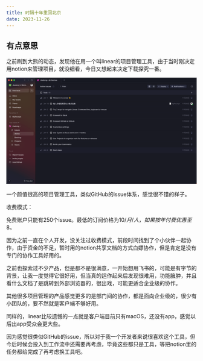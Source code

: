 ```yaml
---
title: 时隔十年重回北京
date: 2023-11-26
---
```


## 有点意思

之前刷到大熊的动态，发现他在用一个叫linear的项目管理工具，由于当时刚决定用notion来管理项目，就没细看，今日又想起来决定下载探究一番。

![Alt text](./assets/m11w4-1.png)

一个颜值很高的项目管理工具，类似GitHub的issue体系，感觉很不错的样子。

收费模式：

免费账户只能有250个issue。最低的订阅价格为$10/月/人，如果按年付费优惠至$8。

因为之前一直在个人开发，没关注过收费模式，前段时间找到了个小伙伴一起协作，由于资金的不足，暂时用的notion共享文档的方式白嫖协作，但是肯定是没有专门的协作工具好用的。

之前也探索过不少产品，但是都不是很满意，一开始想用飞书的，可能是有字节的背景，让我一度觉得它很好用，但当真的运作起来后发现很难用，功能臃肿，并且看什么文档了是跳转到外部浏览器的，很出戏，可能更适合企业级的协作。

其他很多项目管理的产品感觉更多的是部门间的协作，都是面向企业级的，很少有小团队的，要不然就是客户端不够好用。

同样的，linear比较遗憾的一点就是客户端目前只有macOS，还没有app，感觉以后出app受众会更大些。

因为感觉很类似GitHub的issue，所以对于我一个开发者来说很喜欢这个工具，但今后时候会投入到工作流中还需要再考虑，毕竟这些都只是工具，等把notion里的任务都给完成了再考虑换工具吧。